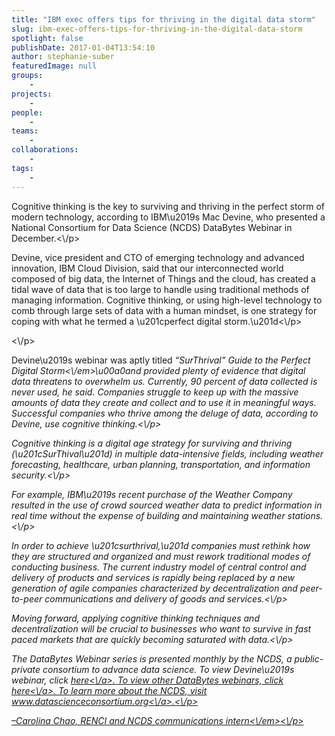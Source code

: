 ```yaml
---
title: "IBM exec offers tips for thriving in the digital data storm"
slug: ibm-exec-offers-tips-for-thriving-in-the-digital-data-storm
spotlight: false
publishDate: 2017-01-04T13:54:10
author: stephanie-suber
featuredImage: null
groups:
    - 
projects:
    - 
people:
    - 
teams: 
    - 
collaborations:
    - 
tags:
    - 
---
```

<p>Cognitive thinking is the key to surviving and thriving in the perfect storm of modern technology, according to IBM\u2019s Mac Devine, who presented a National Consortium for Data Science (NCDS) DataBytes Webinar in December.<\/p>
<p>Devine, vice president and CTO of emerging technology and advanced innovation, IBM Cloud Division, said that our interconnected world composed of big data, the Internet of Things and the cloud, has created a tidal wave of data that is too large to handle using traditional methods of managing information. Cognitive thinking, or using high-level technology to comb through large sets of data with a human mindset, is one strategy for coping with what he termed a \u201cperfect digital storm.\u201d<\/p>
<p><!--more--><\/p>
<p>Devine\u2019s webinar was aptly titled <em>&#8220;SurThrival&#8221; Guide to the Perfect Digital Storm<\/em>\u00a0and provided plenty of evidence that digital data threatens to overwhelm us. Currently, 90 percent of data collected is never used, he said. Companies struggle to keep up with the massive amounts of data they create and collect and to use it in meaningful ways. Successful companies who thrive among the deluge of data, according to Devine, use cognitive thinking.<\/p>
<p>Cognitive thinking is a digital age strategy for surviving and thriving (\u201cSurThival\u201d) in multiple data-intensive fields, including weather forecasting, healthcare, urban planning, transportation, and information security.<\/p>
<p>For example, IBM\u2019s recent purchase of the Weather Company resulted in the use of crowd sourced weather data to predict information in real time without the expense of building and maintaining weather stations.<\/p>
<p>In order to achieve \u201csurthrival,\u201d companies must rethink how they are structured and organized and must rework traditional modes of conducting business. The current industry model of central control and delivery of products and services is rapidly being replaced by a new generation of agile companies characterized by decentralization and peer-to-peer communications and delivery of goods and services.<\/p>
<p>Moving forward, applying cognitive thinking techniques and decentralization will be crucial to businesses who want to survive in fast paced markets that are quickly becoming saturated with data.<\/p>
<p>The DataBytes Webinar series is presented monthly by the NCDS, a public-private consortium to advance data science. To view Devine\u2019s webinar, click <a href="http:\/\/datascienceconsortium.org\/event\/surthrival-guide-to-the-perfect-digital-storm\/">here<\/a>. To view other DataBytes webinars, click <a href="http:\/\/datascienceconsortium.org\/databytes-webinars\/">here<\/a>. To learn more about the NCDS, visit <a href="http:\/\/www.datascienceconsortium.org">www.datascienceconsortium.org<\/a>.<\/p>
<p><em>&#8211;Carolina Chao, RENCI and NCDS communications intern<\/em><\/p>
<!-- AddThis Advanced Settings generic via filter on the_content --><!-- AddThis Share Buttons generic via filter on the_content -->
